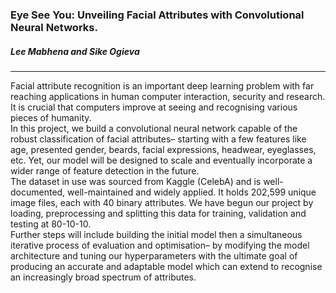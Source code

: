 ### Eye See You: Unveiling Facial Attributes with Convolutional Neural Networks.
##### Lee Mabhena and Sike Ogieva   
---
Facial attribute recognition is an important deep learning problem with far reaching applications in human computer interaction, security and research. It is crucial that computers improve at seeing and recognising various pieces of humanity.     
In this project, we build a convolutional neural network capable of the robust classification of facial attributes– starting with a few features like age, presented gender, beards, facial expressions, headwear, eyeglasses, etc. Yet, our model will be designed to scale and eventually incorporate a wider range of feature detection in the future.     
The dataset in use was sourced from Kaggle (CelebA) and is well-documented, well-maintained and widely applied. It holds 202,599 unique image files, each with 40 binary attributes. We have begun our project by loading, preprocessing and splitting this data for training, validation and testing at 80-10-10.        
Further steps will include building the initial model then a simultaneous iterative process of evaluation and optimisation– by modifying the model architecture and tuning our hyperparameters with the ultimate goal of producing an accurate and adaptable model which can extend to recognise an increasingly broad spectrum of attributes.

